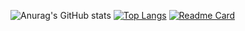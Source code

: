 ![Anurag's GitHub stats](https://github-readme-stats.vercel.app/api?username=tilwe28&count_private=true&hide=contribs,issues&show_icons=true&include_all_commits=true&theme=tokyonight)
[![Top Langs](https://github-readme-stats.vercel.app/api/top-langs/?username=tilwe28&exclude_repo=GottaCatchEmAll&layout=compact&theme=tokyonight)](https://github.com/anuraghazra/github-readme-stats)
[![Readme Card](https://github-readme-stats.vercel.app/api/pin/?username=tilwe28&repo=Top-Down-Space-Shooter&theme=tokyonight)](https://github.com/tilwe28/Top-Down-Space-Shooter)